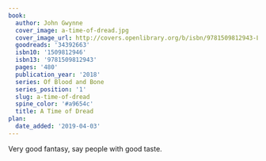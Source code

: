 ```yaml
---
book:
  author: John Gwynne
  cover_image: a-time-of-dread.jpg
  cover_image_url: http://covers.openlibrary.org/b/isbn/9781509812943-L.jpg
  goodreads: '34392663'
  isbn10: '1509812946'
  isbn13: '9781509812943'
  pages: '480'
  publication_year: '2018'
  series: Of Blood and Bone
  series_position: '1'
  slug: a-time-of-dread
  spine_color: '#a9654c'
  title: A Time of Dread
plan:
  date_added: '2019-04-03'
---
```


Very good fantasy, say people with good taste.
